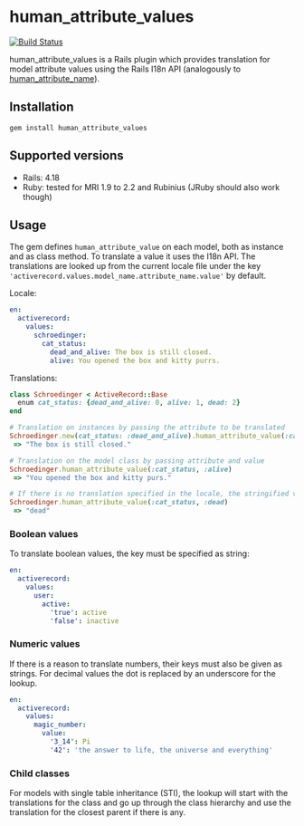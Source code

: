 # human_attribute_values
[![Build Status](https://travis-ci.org/RST-J/human_attribute_values.svg?branch=master)](https://travis-ci.org/RST-J/human_attribute_values)

human_attribute_values is a Rails plugin which provides translation for model attribute values using the Rails I18n API (analogously to [human_attribute_name](http://apidock.com/rails/v4.1.8/ActiveModel/Translation/human_attribute_name)).

## Installation
```
gem install human_attribute_values
```

## Supported versions
  * Rails: 4.18
  * Ruby: tested for MRI 1.9 to 2.2 and Rubinius (JRuby should also work though)

## Usage
The gem defines ``human_attribute_value`` on each model, both as instance and as class method.
To translate a value it uses the I18n API. The translations are looked up from the current locale file under the key ``'activerecord.values.model_name.attribute_name.value'`` by default.

Locale:
```yml
en:
  activerecord:
    values:
      schroedinger:
        cat_status:
          dead_and_alive: The box is still closed.
          alive: You opened the box and kitty purrs.
```

Translations:
```ruby
class Schroedinger < ActiveRecord::Base
  enum cat_status: {dead_and_alive: 0, alive: 1, dead: 2}
end

# Translation on instances by passing the attribute to be translated
Schroedinger.new(cat_status: :dead_and_alive).human_attribute_value(:cat_status)
 => "The box is still closed."

# Translation on the model class by passing attribute and value
Schroedinger.human_attribute_value(:cat_status, :alive)
 => "You opened the box and kitty purs."

# If there is no translation specified in the locale, the stringified value is returned
Schroedinger.human_attribute_value(:cat_status, :dead)
 => "dead"

```

### Boolean values
To translate boolean values, the key must be specified as string:
```yml
en:
  activerecord:
    values:
      user:
        active:
          'true': active
          'false': inactive
```

### Numeric values
If there is a reason to translate numbers, their keys must also be given as strings. For decimal values the dot is replaced by an underscore for the lookup.
```yml
en:
  activerecord:
    values:
      magic_number:
        value:
          '3_14': Pi
          '42': 'the answer to life, the universe and everything'
```

### Child classes
For models with single table inheritance (STI), the lookup will start with the translations for the class and go up through the class hierarchy and use the translation for the closest parent if there is any.
